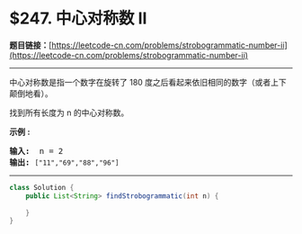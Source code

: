 # $247. 中心对称数 II

**题目链接：**[https://leetcode-cn.com/problems/strobogrammatic-number-ii](https://leetcode-cn.com/problems/strobogrammatic-number-ii)

---

<div class="content__1Y2H">
 <div class="notranslate">
  <p>中心对称数是指一个数字在旋转了&nbsp;180 度之后看起来依旧相同的数字（或者上下颠倒地看）。</p> 
  <p>找到所有长度为 n 的中心对称数。</p> 
  <p><strong>示例</strong> <strong>:</strong></p> 
  <pre class="language-text"><strong>输入:</strong>  n = 2
<strong>输出:</strong> <code>["11","69","88","96"]</code>
</pre> 
 </div>
</div>

---

```java
class Solution {
    public List<String> findStrobogrammatic(int n) {
        
    }
}
```